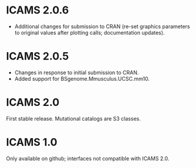 # ICAMS 2.0.6
* Additional changes for submission to CRAN (re-set
  graphics parameters to original values after plotting
  calls; documentation updates).

# ICAMS 2.0.5
* Changes in response to initial submission to CRAN.
* Added support for BSgenome.Mmusculus.UCSC.mm10. 

# ICAMS 2.0
First stable release. Mutational catalogs are S3 classes.

# ICAMS 1.0
Only available on github; interfaces not compatible with ICAMS 2.0.

